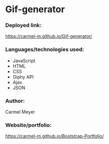 # Gif-generator

### Deployed link:
https://carmel-m.github.io/Gif-generator/

### Languages/technologies used:
* JavaScript
* HTML
* CSS
* Giphy API
* Ajax
* JSON

### Author:
Carmel Meyer

### Website/portfolio:
https://carmel-m.github.io/Bootstrap-Portfolio/



